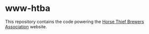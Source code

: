 # www-htba

This repository contains the code powering the [Horse Thief Brewers Association](http://horsethiefbrewers.com/)
website.

